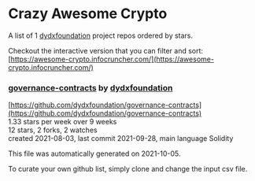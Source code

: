 # Crazy Awesome Crypto
A list of 1 [dydxfoundation](https://github.com/dydxfoundation) project repos ordered by stars.  

Checkout the interactive version that you can filter and sort: 
[https://awesome-crypto.infocruncher.com/](https://awesome-crypto.infocruncher.com/)  


### [governance-contracts](https://github.com/dydxfoundation/governance-contracts) by [dydxfoundation](https://github.com/dydxfoundation)  
  
[https://github.com/dydxfoundation/governance-contracts](https://github.com/dydxfoundation/governance-contracts)  
1.33 stars per week over 9 weeks  
12 stars, 2 forks, 2 watches  
created 2021-08-03, last commit 2021-09-28, main language Solidity  


This file was automatically generated on 2021-10-05.  

To curate your own github list, simply clone and change the input csv file.  